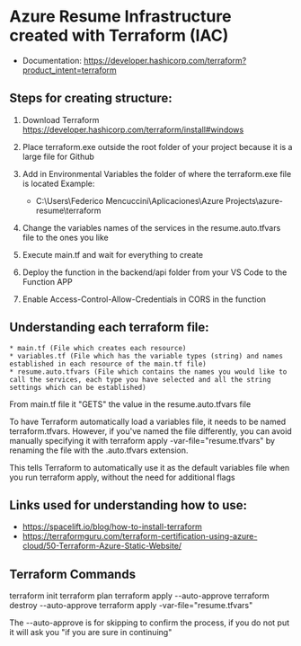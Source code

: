 # Azure Resume Infrastructure created with Terraform (IAC)

* Documentation: https://developer.hashicorp.com/terraform?product_intent=terraform

## Steps for creating structure:

1. Download Terraform https://developer.hashicorp.com/terraform/install#windows
2. Place terraform.exe outside the root folder of your project because it is a large file for Github
3. Add in Environmental Variables the folder of where the terraform.exe file is located
    Example:
    * C:\Users\Federico Mencuccini\Aplicaciones\Azure Projects\azure-resume\terraform
 
4. Change the variables names of the services in the resume.auto.tfvars file to the ones you like
5. Execute main.tf and wait for everything to create
6. Deploy the function in the backend/api folder from your VS Code to the Function APP
7. Enable Access-Control-Allow-Credentials in CORS in the function


## Understanding each terraform file:
    * main.tf (File which creates each resource)
    * variables.tf (File which has the variable types (string) and names established in each resource of the main.tf file)
    * resume.auto.tfvars (File which contains the names you would like to call the services, each type you have selected and all the string settings which can be established)

From main.tf file it "GETS" the value in the resume.auto.tfvars file

To have Terraform automatically load a variables file, it needs to be named terraform.tfvars. However, if you've named the file differently, you can avoid manually specifying it with terraform apply -var-file="resume.tfvars" by renaming the file with the .auto.tfvars extension. 

This tells Terraform to automatically use it as the default variables file when you run terraform apply, without the need for additional flags


## Links used for understanding how to use:

* https://spacelift.io/blog/how-to-install-terraform
* https://terraformguru.com/terraform-certification-using-azure-cloud/50-Terraform-Azure-Static-Website/



## Terraform Commands 

terraform init
terraform plan
terraform apply --auto-approve
terraform destroy --auto-approve
terraform apply -var-file="resume.tfvars"

The --auto-approve is for skipping to confirm the process, if you do not put it will ask you "if you are sure in continuing"
